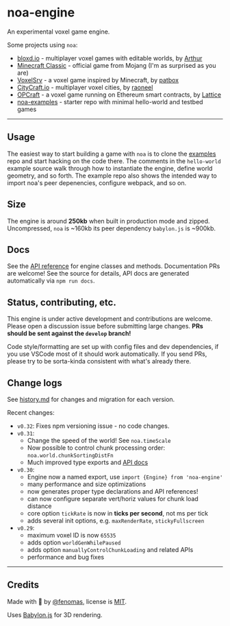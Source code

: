 
# noa-engine

An experimental voxel game engine.

Some projects using `noa`:
 * [bloxd.io](https://bloxd.io/) - multiplayer voxel games with editable worlds, by [Arthur](https://github.com/MCArth)
 * [Minecraft Classic](https://classic.minecraft.net/) - official game from Mojang (I'm as surprised as you are)
 * [VoxelSrv](https://github.com/Patbox/voxelsrv) - a voxel game inspired by Minecraft, by [patbox](https://github.com/Patbox)
 * [CityCraft.io](https://citycraft.io/) - multiplayer voxel cities, by [raoneel](https://github.com/raoneel)
 * [OPCraft](https://github.com/latticexyz/opcraft) - a voxel game running on Ethereum smart contracts, by [Lattice](https://github.com/latticexyz)
 * [noa-examples](https://github.com/fenomas/noa-examples) - starter repo with minimal hello-world and testbed games


----

## Usage

The easiest way to start building a game with `noa` is to clone the 
[examples](https://github.com/fenomas/noa-examples) repo and start hacking 
on the code there. The comments in the `hello-world` example source walk 
through how to instantiate the engine, define world geometry, and so forth. 
The example repo also shows the intended way to import noa's 
peer depenencies, configure webpack, and so on.



## Size

The engine is around **250kb** when built in production mode and zipped. 
Uncompressed, `noa` is ~160kb its peer dependency `babylon.js` is ~900kb.


## Docs

See the [API reference](https://fenomas.github.io/noa/API/) 
for engine classes and methods. 
Documentation PRs are welcome! See the source for details, API docs 
are generated automatically via `npm run docs`.


## Status, contributing, etc.

This engine is under active development and contributions are welcome.
Please open a discussion issue before submitting large changes.
**PRs should be sent against the `develop` branch!**

Code style/formatting are set up with config files and dev dependencies, 
if you use VSCode most of it should work automatically. If you send PRs, 
please try to be sorta-kinda consistent with what's already there.



## Change logs

See [history.md](docs/history.md) for changes and migration for each version.

Recent changes:

 * `v0.32`: Fixes npm versioning issue - no code changes.
 * `v0.31`: 
   * Change the speed of the world! See `noa.timeScale`
   * Now possible to control chunk processing order: `noa.world.chunkSortingDistFn`
   * Much improved type exports and [API docs](https://fenomas.github.io/noa/API/) 
 * `v0.30`: 
   * Engine now a named export, use `import {Engine} from 'noa-engine'`
   * many performance and size optimizations
   * now generates proper type declarations and API references!
   * can now configure separate vert/horiz values for chunk load distance
   * core option `tickRate` is now in **ticks per second**, not ms per tick
   * adds several init options, e.g. `maxRenderRate`, `stickyFullscreen`
 * `v0.29`: 
   * maximum voxel ID is now `65535`
   * adds option `worldGenWhilePaused`
   * adds option `manuallyControlChunkLoading` and related APIs
   * performance and bug fixes


----

## Credits

Made with 🍺 by [@fenomas](https://fenomas.com), license is [MIT](LICENSE.txt).

Uses [Babylon.js](https://www.babylonjs.com/) for 3D rendering.
